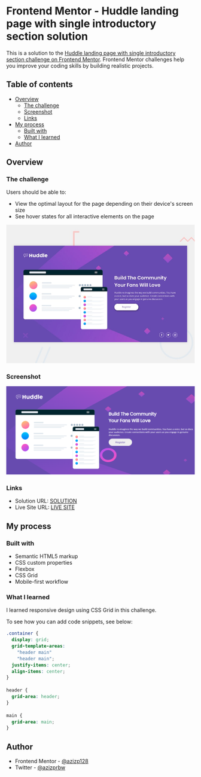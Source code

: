 # Frontend Mentor - Huddle landing page with single introductory section solution

This is a solution to the [Huddle landing page with single introductory section challenge on Frontend Mentor](https://www.frontendmentor.io/challenges/huddle-landing-page-with-a-single-introductory-section-B_2Wvxgi0). Frontend Mentor challenges help you improve your coding skills by building realistic projects.

## Table of contents

- [Overview](#overview)
  - [The challenge](#the-challenge)
  - [Screenshot](#screenshot)
  - [Links](#links)
- [My process](#my-process)
  - [Built with](#built-with)
  - [What I learned](#what-i-learned)
- [Author](#author)

## Overview

### The challenge

Users should be able to:

- View the optimal layout for the page depending on their device's screen size
- See hover states for all interactive elements on the page

![Design preview for the Huddle landing page with single introductory section](./design/desktop-preview.jpg)

### Screenshot

![SCREENSHOT](./images/screenshot.png)

### Links

- Solution URL: [SOLUTION](https://www.frontendmentor.io/solutions/responsive-huddle-landing-page-with-single-introductory-using-css-grid-fC86yh3oSH)
- Live Site URL: [LIVE SITE](https://azizp128.github.io/Huddle-Landing-Page-with-Single-Introductory/)

## My process

### Built with

- Semantic HTML5 markup
- CSS custom properties
- Flexbox
- CSS Grid
- Mobile-first workflow

### What I learned

I learned responsive design using CSS Grid in this challenge.

To see how you can add code snippets, see below:

```css
.container {
  display: grid;
  grid-template-areas:
    "header main"
    "header main";
  justify-items: center;
  align-items: center;
}

header {
  grid-area: header;
}

main {
  grid-area: main;
}
```

## Author

- Frontend Mentor - [@azizp128](https://www.frontendmentor.io/profile/azizp128)
- Twitter - [@azizprbw](https://www.twitter.com/azizprbw)
